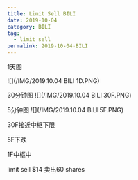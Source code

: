 ```yaml
---
title: Limit Sell BILI
date: 2019-10-04
category: BILI
tag:
  - limit sell
permalink: 2019-10-04-BILI
---
```

1天图

![](/IMG/2019.10.04 BILI 1D.PNG)

30分钟图
![](/IMG/2019.10.04 BILI 30F.PNG)

5分钟图
![](/IMG/2019.10.04 BILI 5F.PNG)

30F接近中枢下限

5F下跌

1F中枢中

limit sell $\$$14 卖出60 shares
